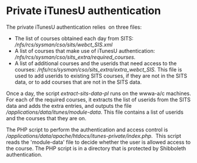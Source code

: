 # Private iTunesU authentication

The private iTunesU authentication relies  on three files:

-   The list of courses obtained each day from SITS: */nfs/rcs/sysman/cso/sits/webct\_SIS.xml*
-   A list of courses that make use of iTunesU authentication: */nfs/rcs/sysman/cso/sits\_extra/required\_courses.*
-   A list of additional courses and the userids that need access to the courses: */nfs/rcs/sysman/cso/sits\_extra/extra\_webct\_SIS.* This file is used to add userids to existing SITS courses, if they are not in the SITS data, or to add courses that are not in the SITS data.

Once a day, the script *extract-sits-data-pl* runs on the wwwa-a/c machines. For each of the required courses, it extracts the list of userids from the SITS data and adds the extra entries, and outputs the file */applications/data/itunes/module-data*. This file contains a list of userids and the courses that they are on.

The PHP script to perform the authentication and access control is  */applications/data/apache/htdocs/itunes-private/index.php*.  This script reads the 'module-data' file to decide whether the user is allowed access to the course. The PHP script is in a directory that is protected by Shibboleth authentication.

